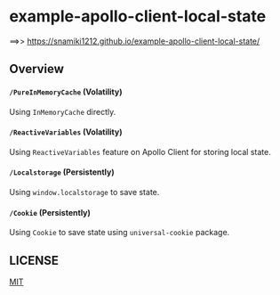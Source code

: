 # example-apollo-client-local-state

==>> https://snamiki1212.github.io/example-apollo-client-local-state/

## Overview

#### `/PureInMemoryCache` (Volatility)

Using `InMemoryCache` directly.

#### `/ReactiveVariables` (Volatility)

Using `ReactiveVariables` feature on Apollo Client for storing local state.

#### `/Localstorage` (Persistently)

Using `window.localstorage` to save state.

#### `/Cookie` (Persistently)

Using `Cookie` to save state using `universal-cookie` package.

## LICENSE

[MIT](https://github.com/snamiki1212/example-apollo-client-local-state/blob/main/LICENSE)
